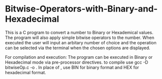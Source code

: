 # Bitwise-Operators-with-Binary-and-Hexadecimal

This is a C program to convert a number to Binary or Hexademical values. The program will also apply simple bitwise operators to the number. When executed the user will input an arbitary number of choice and the operation can be selected via the terminal when the chosen options are displayed. 

For compilation and execution:
The program can be executed in Binary or Hexadecimal mode via pre-processor directives. to compile use gcc -D <Number base> bitwiseOp.c -o <exacutable file name>.
In place of <Number base>, use BIN for binary format and HEX for hexadecimal format.

